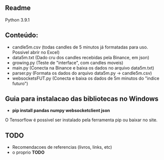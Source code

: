## Readme

Python 3.9.1

## Conteúdo:

 - candle5m.csv (todas candles de 5 minutos já formatadas para uso. Possivel abrir no Excel)
 - data5m.txt (Dado cru dos candles recebidas pela Binance, em json)
 - growing.py (Teste de "interface", com candles moveis)
 - main.py (Conecta na Binance e baixa os dados no arquivo data5m.txt)
 - parser.py (Formata os dados do arquivo data5m.py -> candle5m.csv)
 - websocketsFUT.py (Conecta e baixa os dados de 5m minutos do "indice futuro")

## Guia para instalacao das bibliotecas no Windows

 - **pip install pandas numpy websocketclient json**

O Tensorflow é possivel ser instalado pela ferramenta pip ou baixar no site.

## TODO

 - Recomendacoes de referencias (livros, links, etc)
 - o proprio **TODO**
 


